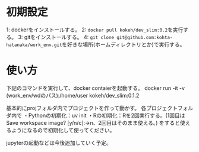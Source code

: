 # 初期設定

1: dockerをインストールする。
2: `docker pull kokeh/dev_slim:0.2`を実行する。
3: gitをインストールする。
4: `git clone git@github.com:kohta-hatanaka/work_env.git`を好きな場所(ホームディレクトリとか)で実行する。

# 使い方
下記のコマンドを実行して、docker contaierを起動する。
docker run -it -v (work_env/wdのパス):/home/user kokeh/dev_slim:0.1.2

基本的にprojフォルダ内でプロジェクトを作って動かす。
各プロジェクトフォルダ内で
・Pythonの初期化：uv init
・Rの初期化：Rを2回実行する。(1回目はSave workspace image? [y/n/c]:→n、2回目はそのまま使える。)
をすると使えるようになるので初期化して使ってください。

jupyterの起動などは今後追加していく予定。